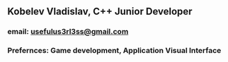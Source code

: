 ## Kobelev Vladislav, C++ Junior Developer 
### email: usefulus3rl3ss@gmail.com
### Prefernces: Game development, Application Visual Interface
